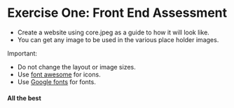 # Exercise One: Front End Assessment
 - Create a website using core.jpeg as a guide to how it will look like.
 - You can get any image to be used in the various place holder images.

Important:
- Do not change the layout or image sizes.
- Use [font awesome](https://fortawesome.github.io/Font-Awesome/) for icons.
- Use [Google fonts](https://www.google.com/fonts) for fonts.



#### All the best
